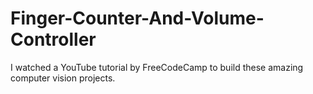 # Finger-Counter-And-Volume-Controller
I watched a YouTube tutorial by FreeCodeCamp to build these amazing computer vision projects.
